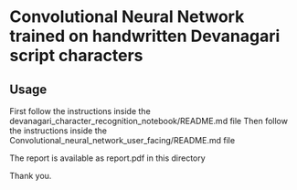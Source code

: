 # Convolutional Neural Network trained on handwritten Devanagari script characters


## Usage

First follow the instructions inside the devanagari_character_recognition_notebook/README.md file
Then follow the instructions inside the Convolutional_neural_network_user_facing/README.md file

The report is available as report.pdf in this directory

Thank you.